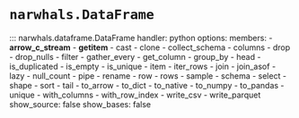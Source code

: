 # `narwhals.DataFrame`

::: narwhals.dataframe.DataFrame
    handler: python
    options:
      members:
        - __arrow_c_stream__
        - __getitem__
        - cast
        - clone
        - collect_schema
        - columns
        - drop
        - drop_nulls
        - filter
        - gather_every
        - get_column
        - group_by
        - head
        - is_duplicated
        - is_empty
        - is_unique
        - item
        - iter_rows
        - join
        - join_asof
        - lazy
        - null_count
        - pipe
        - rename
        - row
        - rows
        - sample
        - schema
        - select
        - shape
        - sort
        - tail
        - to_arrow
        - to_dict
        - to_native
        - to_numpy
        - to_pandas
        - unique
        - with_columns
        - with_row_index
        - write_csv
        - write_parquet
      show_source: false
      show_bases: false
